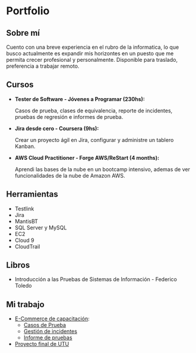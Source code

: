 # Portfolio

## Sobre mí
Cuento con una breve experiencia en el rubro  de la informatica, lo que busco actualmente es expandir mis horizontes en un puesto que me permita crecer profesional y personalmente.
Disponible para traslado, preferencia a trabajar remoto.

## Cursos
* **Tester de Software - Jóvenes a Programar (230hs):**

  Casos de prueba, clases de equivalencia, reporte de incidentes, pruebas de regresión e informes de prueba.
  
* **Jira desde cero - Coursera (9hs):**

  Crear un proyecto ágil en Jira, configurar y administre un tablero Kanban.
  
* **AWS Cloud Practitioner - Forge AWS/ReStart (4 months):**
  
  Aprendi las bases de la nube en un bootcamp intensivo, ademas de ver funcionalidades de la nube de Amazon AWS.
  
## Herramientas
* Testlink
* Jira
* MantisBT
* SQL Server y MySQL
* EC2
* Cloud 9
* CloudTrail

## Libros
* Introducción a las Pruebas de Sistemas de Información - Federico Toledo

## Mi trabajo
* [E-Commerce de capacitación](https://japceibal.github.io/e-mercado-TESTING/index.html):
  * [Casos de Prueba](https://docs.google.com/spreadsheets/d/1YuzuQBtpkicx9QjoNPeRafTh5SX-sE8i)
  * [Gestión de incidentes](https://docs.google.com/spreadsheets/d/1Y2IfX8plkKe9kDrtv0B0tfbvMQZhV7Pv)
  * [Informe de pruebas](https://docs.google.com/document/d/1VP4W9pzRynxyccHLQNZ5z3NKUZSpJk4g)
* [Proyecto final de UTU](https://github.com/Joanter/Concesionaria-de-Autos)
